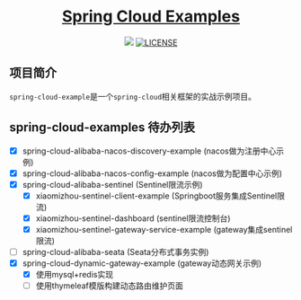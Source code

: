 <h1 align="center"><a href="https://github.com/xiaomizhou2/spring-cloud-examples" target="_blank">Spring Cloud Examples</a></h1>

[//]: # (<img alt="issues" src="https://img.shields.io/github/issues/xiaomizhou2/spring-examples">)
<div align="center">
<a href="https://github.com/xiaomizhou2"><img src="https://img.shields.io/badge/author-%E5%B0%8F%E7%B1%B3%E7%B2%A5-blue"></a>
<a href="https://github.com/xiaomizhou2/spring-cloud-examples/blob/master/LICENSE"><img alt="LICENSE" src="https://img.shields.io/github/license/xiaomizhou2/spring-examples?style=plastic"/></a>
</div>

[//]: # (<img alt="fork" src="https://img.shields.io/github/forks/xiaomizhou2/spring-examples">)
[//]: # (<img alt="stars" src="https://img.shields.io/github/stars/xiaomizhou2/spring-examples">)

## 项目简介
`spring-cloud-example`是一个`spring-cloud`相关框架的实战示例项目。

## spring-cloud-examples 待办列表

- [x] spring-cloud-alibaba-nacos-discovery-example (nacos做为注册中心示例) 
- [x] spring-cloud-alibaba-nacos-config-example (nacos做为配置中心示例)
- [x] spring-cloud-alibaba-sentinel (Sentinel限流示例)
    - [x] xiaomizhou-sentinel-client-example (Springboot服务集成Sentinel限流)
    - [x] xiaomizhou-sentinel-dashboard (sentinel限流控制台)
    - [x] xiaomizhou-sentinel-gateway-service-example (gateway集成sentinel限流)
- [ ] spring-cloud-alibaba-seata (Seata分布式事务实例)
- [x] spring-cloud-dynamic-gateway-example (gateway动态网关示例)
    - [x] 使用mysql+redis实现
    - [ ] 使用thymeleaf模版构建动态路由维护页面
